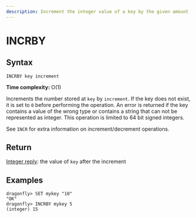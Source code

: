 ```yaml
---
description: Increment the integer value of a key by the given amount
---
```


# INCRBY

## Syntax

    INCRBY key increment

**Time complexity:** O(1)

Increments the number stored at `key` by `increment`.
If the key does not exist, it is set to `0` before performing the operation.
An error is returned if the key contains a value of the wrong type or contains a
string that can not be represented as integer.
This operation is limited to 64 bit signed integers.

See `INCR` for extra information on increment/decrement operations.

## Return

[Integer reply](https://redis.io/docs/reference/protocol-spec#resp-integers): the value of `key` after the increment

## Examples

```shell
dragonfly> SET mykey "10"
"OK"
dragonfly> INCRBY mykey 5
(integer) 15
```
